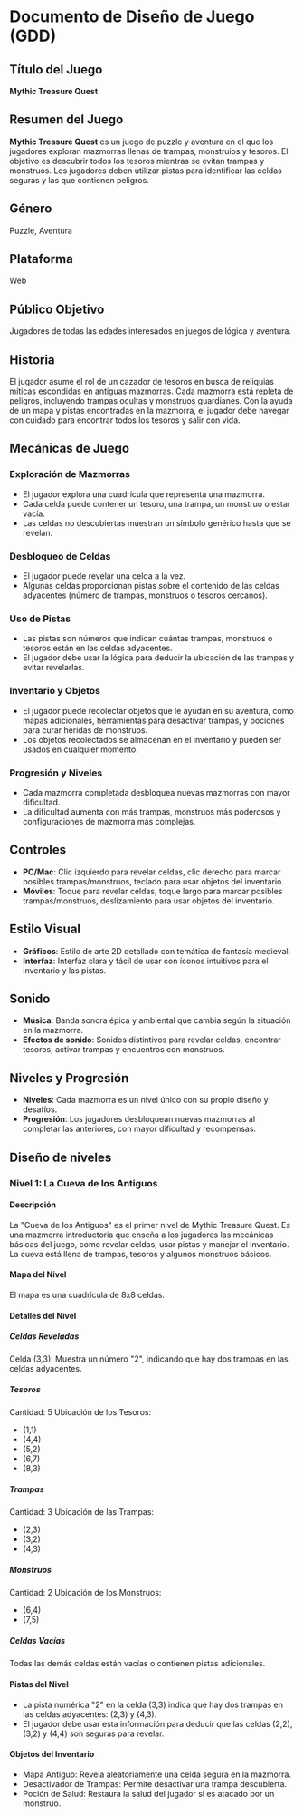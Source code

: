 # Documento de Diseño de Juego (GDD)

## Título del Juego
**Mythic Treasure Quest**

## Resumen del Juego
**Mythic Treasure Quest** es un juego de puzzle y aventura en el que los jugadores exploran mazmorras llenas de trampas, monstruios y tesoros. El objetivo es descubrir todos los tesoros mientras se evitan trampas y monstruos. Los jugadores deben utilizar pistas para identificar las celdas seguras y las que contienen peligros.

## Género
Puzzle, Aventura

## Plataforma
Web

## Público Objetivo
Jugadores de todas las edades interesados en juegos de lógica y aventura.

## Historia
El jugador asume el rol de un cazador de tesoros en busca de reliquias míticas escondidas en antiguas mazmorras. Cada mazmorra está repleta de peligros, incluyendo trampas ocultas y monstruos guardianes. Con la ayuda de un mapa y pistas encontradas en la mazmorra, el jugador debe navegar con cuidado para encontrar todos los tesoros y salir con vida.

## Mecánicas de Juego

### Exploración de Mazmorras
- El jugador explora una cuadrícula que representa una mazmorra.
- Cada celda puede contener un tesoro, una trampa, un monstruo o estar vacía.
- Las celdas no descubiertas muestran un símbolo genérico hasta que se revelan.

### Desbloqueo de Celdas
- El jugador puede revelar una celda a la vez.
- Algunas celdas proporcionan pistas sobre el contenido de las celdas adyacentes (número de trampas, monstruos o tesoros cercanos).

### Uso de Pistas
- Las pistas son números que indican cuántas trampas, monstruos o tesoros están en las celdas adyacentes.
- El jugador debe usar la lógica para deducir la ubicación de las trampas y evitar revelarlas.

### Inventario y Objetos
- El jugador puede recolectar objetos que le ayudan en su aventura, como mapas adicionales, herramientas para desactivar trampas, y pociones para curar heridas de monstruos.
- Los objetos recolectados se almacenan en el inventario y pueden ser usados en cualquier momento.

### Progresión y Niveles
- Cada mazmorra completada desbloquea nuevas mazmorras con mayor dificultad.
- La dificultad aumenta con más trampas, monstruos más poderosos y configuraciones de mazmorra más complejas.

## Controles
- **PC/Mac**: Clic izquierdo para revelar celdas, clic derecho para marcar posibles trampas/monstruos, teclado para usar objetos del inventario.
- **Móviles**: Toque para revelar celdas, toque largo para marcar posibles trampas/monstruos, deslizamiento para usar objetos del inventario.

## Estilo Visual
- **Gráficos**: Estilo de arte 2D detallado con temática de fantasía medieval.
- **Interfaz**: Interfaz clara y fácil de usar con íconos intuitivos para el inventario y las pistas.

## Sonido
- **Música**: Banda sonora épica y ambiental que cambia según la situación en la mazmorra.
- **Efectos de sonido**: Sonidos distintivos para revelar celdas, encontrar tesoros, activar trampas y encuentros con monstruos.

## Niveles y Progresión
- **Niveles**: Cada mazmorra es un nivel único con su propio diseño y desafíos.
- **Progresión**: Los jugadores desbloquean nuevas mazmorras al completar las anteriores, con mayor dificultad y recompensas.

## Diseño de niveles
### Nivel 1: La Cueva de los Antiguos
#### Descripción
La "Cueva de los Antiguos" es el primer nivel de Mythic Treasure Quest. Es una mazmorra introductoria que enseña a los jugadores las mecánicas básicas del juego, como revelar celdas, usar pistas y manejar el inventario. La cueva está llena de trampas, tesoros y algunos monstruos básicos.
#### Mapa del Nivel
El mapa es una cuadrícula de 8x8 celdas.
#### Detalles del Nivel
##### Celdas Reveladas
Celda (3,3): Muestra un número "2", indicando que hay dos trampas en las celdas adyacentes.
##### Tesoros
Cantidad: 5
Ubicación de los Tesoros:
- (1,1)
- (4,4)
- (5,2)
- (6,7)
- (8,3)
##### Trampas
Cantidad: 3
Ubicación de las Trampas:
- (2,3)
- (3,2)
- (4,3)
##### Monstruos
Cantidad: 2
Ubicación de los Monstruos:
- (6,4)
- (7,5)
##### Celdas Vacías
Todas las demás celdas están vacías o contienen pistas adicionales.
#### Pistas del Nivel
- La pista numérica "2" en la celda (3,3) indica que hay dos trampas en las celdas adyacentes: (2,3) y (4,3).
- El jugador debe usar esta información para deducir que las celdas (2,2), (3,2) y (4,4) son seguras para revelar.
#### Objetos del Inventario
- Mapa Antiguo: Revela aleatoriamente una celda segura en la mazmorra.
- Desactivador de Trampas: Permite desactivar una trampa descubierta.
- Poción de Salud: Restaura la salud del jugador si es atacado por un monstruo.

